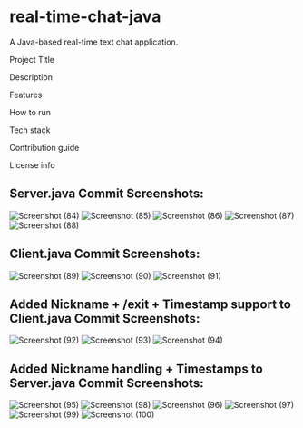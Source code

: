 # real-time-chat-java
A Java-based real-time text chat application.

Project Title

Description

Features

How to run

Tech stack

Contribution guide

License info

## Server.java Commit Screenshots:
![Screenshot (84)](https://github.com/user-attachments/assets/a8fe4087-bf9b-4edf-b109-78e5e677c581)
![Screenshot (85)](https://github.com/user-attachments/assets/e47049f4-7f37-4494-b085-58e07fcfdf64)
![Screenshot (86)](https://github.com/user-attachments/assets/f1f9c965-f8f2-44ec-9f1d-965abb405137)
![Screenshot (87)](https://github.com/user-attachments/assets/9cee0a56-20ec-408f-9f61-548dc4edd682)
![Screenshot (88)](https://github.com/user-attachments/assets/22d02dac-b2da-4980-bdf6-a3a8070b3649)

## Client.java Commit Screenshots: 
![Screenshot (89)](https://github.com/user-attachments/assets/11d0a943-73f0-4754-8ba9-2997e38e5315)
![Screenshot (90)](https://github.com/user-attachments/assets/2f355c5e-d4b4-4c94-8780-65d4b40be5b0)
![Screenshot (91)](https://github.com/user-attachments/assets/a214c7e5-bda3-465a-9523-14885fbd5bb4)

## Added Nickname + /exit + Timestamp support to Client.java Commit Screenshots:
![Screenshot (92)](https://github.com/user-attachments/assets/d20bb238-a26c-490b-b657-b74a23f78579)
![Screenshot (93)](https://github.com/user-attachments/assets/8d028575-0587-42af-9d14-0d3d554381f1)
![Screenshot (94)](https://github.com/user-attachments/assets/97601c41-cf48-41f8-9fbb-4a8332bc942c)

## Added Nickname handling + Timestamps to Server.java Commit Screenshots:
![Screenshot (95)](https://github.com/user-attachments/assets/f2b5bf65-1c91-46a6-870c-3a7c788ee0ef)
![Screenshot (98)](https://github.com/user-attachments/assets/f7f80ddd-6ebe-487f-8b43-3dea777d61f1)
![Screenshot (96)](https://github.com/user-attachments/assets/3a8421ba-2d91-483b-8277-e3590a7409e0)
![Screenshot (97)](https://github.com/user-attachments/assets/a9498910-33a9-4aa4-8540-b767326e2812)
![Screenshot (99)](https://github.com/user-attachments/assets/6847c25b-347b-4d78-a782-21fea3c32042)
![Screenshot (100)](https://github.com/user-attachments/assets/46bd7321-035a-43ba-a66f-4d5996027e4a)





